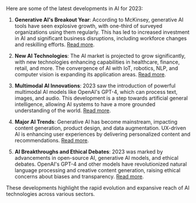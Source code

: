 Here are some of the latest developments in AI for 2023:

1. **Generative AI's Breakout Year**: According to McKinsey, generative AI tools have seen explosive growth, with one-third of surveyed organizations using them regularly. This has led to increased investment in AI and significant business disruptions, including workforce changes and reskilling efforts. [Read more](https://www.mckinsey.com/capabilities/quantumblack/our-insights/the-state-of-ai-in-2023-generative-ais-breakout-year).

2. **New AI Technologies**: The AI market is projected to grow significantly, with new technologies enhancing capabilities in healthcare, finance, retail, and more. The convergence of AI with IoT, robotics, NLP, and computer vision is expanding its application areas. [Read more](https://devabit.com/blog/top-11-new-technologies-in-ai-exploring-the-latest-trends/).

3. **Multimodal AI Innovations**: 2023 saw the introduction of powerful multimodal AI models like OpenAI's GPT-4, which can process text, images, and audio. This development is a step towards artificial general intelligence, allowing AI systems to have a more grounded understanding of the world. [Read more](https://time.com/6547982/3-big-ai-innovations-from-2023/).

4. **Major AI Trends**: Generative AI has become mainstream, impacting content generation, product design, and data augmentation. UX-driven AI is enhancing user experiences by delivering personalized content and recommendations. [Read more](https://www.bocasay.com/major-ai-trends-2023/).

5. **AI Breakthroughs and Ethical Debates**: 2023 was marked by advancements in open-source AI, generative AI models, and ethical debates. OpenAI's GPT-4 and other models have revolutionized natural language processing and creative content generation, raising ethical concerns about biases and transparency. [Read more](https://www.zdnet.com/article/ai-in-2023-a-year-of-breakthroughs-that-left-no-human-thing-unchanged/).

These developments highlight the rapid evolution and expansive reach of AI technologies across various sectors.